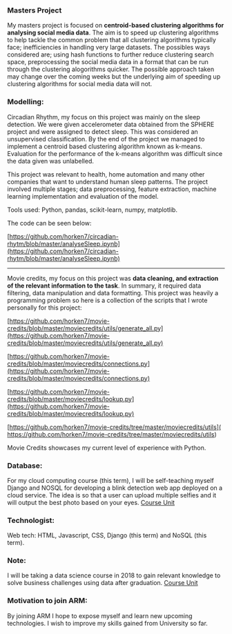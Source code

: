 ### Masters Project
My masters project is focused on **centroid-based clustering algorithms for analysing social media data**. The aim is to speed up clustering algorithms to help tackle the common problem that all clustering algorithms typically face; inefficiencies in handling very large datasets.
The possibles ways considered are; using hash functions to further reduce clustering search space, preprocessing the social media data in a format that can be run through the clustering alogorithms quicker.
The possible approach taken may change over the coming weeks but the underlying aim of speeding up clustering algorithms for social media data will not.

### Modelling:

Circadian Rhythm, my focus on this project was mainly on the sleep detection. We were given accelerometer data obtained from the SPHERE project and were assigned to detect sleep. This was considered an unsupervised classification. By the end of the project we managed to implement a centroid based clustering algorithm known as k-means. Evaluation for the performance of the k-means algorithm was difficult since the data given was unlabelled. 

This project was relevant to health, home automation and many other companies that want to understand human sleep patterns. The project involved multiple stages; data preprocessing, feature extraction, machine learning implementation and evaluation of the model.

Tools used: Python, pandas, scikit-learn, numpy, matplotlib.

The code can be seen below:

[https://github.com/horken7/circadian-rhytm/blob/master/analyseSleep.ipynb](https://github.com/horken7/circadian-rhytm/blob/master/analyseSleep.ipynb)

--- 

Movie credits, my focus on this project was **data cleaning, and extraction of the relevant information to the task**. In summary, it required data filtering, data manipulation and data formatting. This project was heavily a programming problem so here is a collection of the scripts that I wrote personally for this project:

[https://github.com/horken7/movie-credits/blob/master/moviecredits/utils/generate_all.py](https://github.com/horken7/movie-credits/blob/master/moviecredits/utils/generate_all.py)

[https://github.com/horken7/movie-credits/blob/master/moviecredits/connections.py](https://github.com/horken7/movie-credits/blob/master/moviecredits/connections.py)

[https://github.com/horken7/movie-credits/blob/master/moviecredits/lookup.py](https://github.com/horken7/movie-credits/blob/master/moviecredits/lookup.py)

[https://github.com/horken7/movie-credits/tree/master/moviecredits/utils](
https://github.com/horken7/movie-credits/tree/master/moviecredits/utils)

Movie Credits showcases my current level of experience with Python.

### Database:
For my cloud computing course (this term), I will be self-teaching myself Django and NOSQL for developing a blink detection web app deployed on a cloud service. The idea is so that a user can upload multiple selfies and it will output the best photo based on your eyes. [Course Unit](http://www.bristol.ac.uk/unit-programme-catalogue/UnitDetails.jsa?unitCode=COMSM0010)

### Technologist:
Web tech: HTML, Javascript, CSS, Django (this term) and NoSQL (this term).

### Note:
I will be taking a data science course in 2018 to gain relevant knowledge to solve business challenges using data after graduation. [Course Unit](http://www.bristol.ac.uk/unit-programme-catalogue/UnitDetails.jsa?unitCode=COMSM0017)

### Motivation to join ARM:
By joining ARM I hope to expose myself and learn new upcoming technologies. I wish to improve my skills gained from University so far. 

